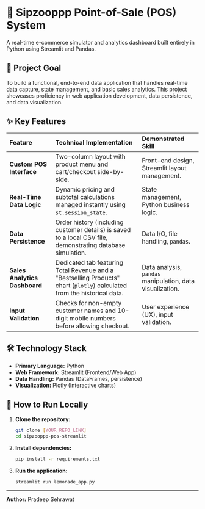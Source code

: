# 🥤 Sipzooppp Point-of-Sale (POS) System

A real-time e-commerce simulator and analytics dashboard built entirely in Python using Streamlit and Pandas.

## 🎯 Project Goal

To build a functional, end-to-end data application that handles real-time data capture, state management, and basic sales analytics. This project showcases proficiency in web application development, data persistence, and data visualization.

## ✨ Key Features

| Feature | Technical Implementation | Demonstrated Skill |
| :--- | :--- | :--- |
| **Custom POS Interface** | Two-column layout with product menu and cart/checkout side-by-side. | Front-end design, Streamlit layout management. |
| **Real-Time Data Logic** | Dynamic pricing and subtotal calculations managed instantly using `st.session_state`. | State management, Python business logic. |
| **Data Persistence** | Order history (including customer details) is saved to a local CSV file, demonstrating database simulation. | Data I/O, file handling, `pandas`. |
| **Sales Analytics Dashboard** | Dedicated tab featuring Total Revenue and a "Bestselling Products" chart (`plotly`) calculated from the historical data. | Data analysis, `pandas` manipulation, data visualization. |
| **Input Validation** | Checks for non-empty customer names and 10-digit mobile numbers before allowing checkout. | User experience (UX), input validation. |

## 🛠️ Technology Stack

* **Primary Language:** Python
* **Web Framework:** Streamlit (Frontend/Web App)
* **Data Handling:** Pandas (DataFrames, persistence)
* **Visualization:** Plotly (Interactive charts)

## 🚀 How to Run Locally

1.  **Clone the repository:**
    ```bash
    git clone [YOUR_REPO_LINK]
    cd sipzooppp-pos-streamlit
    ```
2.  **Install dependencies:**
    ```bash
    pip install -r requirements.txt
    ```
3.  **Run the application:**
    ```bash
    streamlit run lemonade_app.py
    ```

---
**Author:** Pradeep Sehrawat
